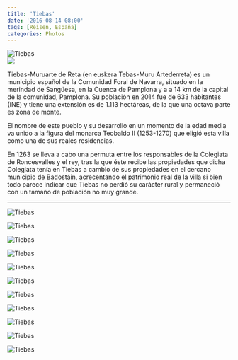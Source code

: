 ```yaml
---
title: 'Tiebas'
date: '2016-08-14 08:00'
tags: [Reisen, España]
categories: Photos
---
```


<div class='preview'><img src='{{urls.media}}/TiebasOK.jpg' alt='Tiebas'></div>

<img src='https://upload.wikimedia.org/wikipedia/commons/thumb/7/70/Escudo_de_Tiebas_Muruarte_de_Reta.svg/90px-Escudo_de_Tiebas_Muruarte_de_Reta.svg.png'>

Tiebas-Muruarte de Reta (en euskera Tebas-Muru Artederreta) es un municipio español de la Comunidad Foral de Navarra, situado en la merindad de Sangüesa, en la Cuenca de Pamplona y a a 14 km de la capital de la comunidad, Pamplona. Su población en 2014 fue de 633 habitantes (INE) y tiene una extensión es de 1.113 hectáreas, de la que una octava parte es zona de monte.

El nombre de este pueblo y su desarrollo en un momento de la edad media va unido a la figura del monarca Teobaldo II (1253-1270) que eligió esta villa como una de sus reales residencias.

En 1263 se lleva a cabo una permuta entre los responsables de la Colegiata de Roncesvalles y el rey, tras la que éste recibe las propiedades que dicha Colegiata tenía en Tiebas a cambio de sus propiedades en el cercano municipio de Badostáin, acrecentando el patrimonio real de la villa si bien todo parece indicar que Tiebas no perdió su carácter rural y permaneció con un tamaño de población no muy grande.

---

<a id='c1a4d7fc190633b67cbacf9cd2901d35-800'></a>![Tiebas]({{urls.media}}/c1a4d7fc190633b67cbacf9cd2901d35-800.jpg 'Через 50 метров — выезд на Camino de Santiago.')

<a id='aed12f6f133ec25cac8332b3215340a5-800'></a>![Tiebas]({{urls.media}}/aed12f6f133ec25cac8332b3215340a5-800.jpg 'Уличца имени отца-основателя.')

<a id='3e4b477ff47e44983fd514cf2280992a-800'></a>![Tiebas]({{urls.media}}/3e4b477ff47e44983fd514cf2280992a-800.jpg 'Пешеходный переход оформлен по всем правилам — естественно, при таком-то трафике!')

<a id='84488cee20fb25cfc15134289578e524-800'></a>![Tiebas]({{urls.media}}/84488cee20fb25cfc15134289578e524-800.jpg 'Развалины замка.')

<a id='97c15bd00d47d2476ffa8d32cb7e3229-800'></a>![Tiebas]({{urls.media}}/97c15bd00d47d2476ffa8d32cb7e3229-800.jpg 'Заходи, кто хошь; смотри, что хошь.')

<a id='b53ee7da815cdf0b1f5b27bece1fbfb6-800'></a>![Tiebas]({{urls.media}}/b53ee7da815cdf0b1f5b27bece1fbfb6-800.jpg 'Замок сохранился так себе.')

<a id='5498df2bd52c3605b541ba19a0bbb809-800'></a>![Tiebas]({{urls.media}}/5498df2bd52c3605b541ba19a0bbb809-800.jpg 'Лестница в небо.')

<a id='553a5b3e76f21656347bba40f132f5ab-800'></a>![Tiebas]({{urls.media}}/553a5b3e76f21656347bba40f132f5ab-800.jpg 'Городская церковь вечером...')

<a id='d9aab2281d49e6921f91770fb2e0b51f-800'></a>![Tiebas]({{urls.media}}/d9aab2281d49e6921f91770fb2e0b51f-800.jpg '...и утром.')

<a id='b8ea5acbace841c3ff89eff3aa31a5b5-800'></a>![Tiebas]({{urls.media}}/b8ea5acbace841c3ff89eff3aa31a5b5-800.jpg 'Указатели.')

<a id='79e6fb927ee7f2d8fbbf729bf4b23c00-800'></a>![Tiebas]({{urls.media}}/79e6fb927ee7f2d8fbbf729bf4b23c00-800.jpg '692-й километр.')
